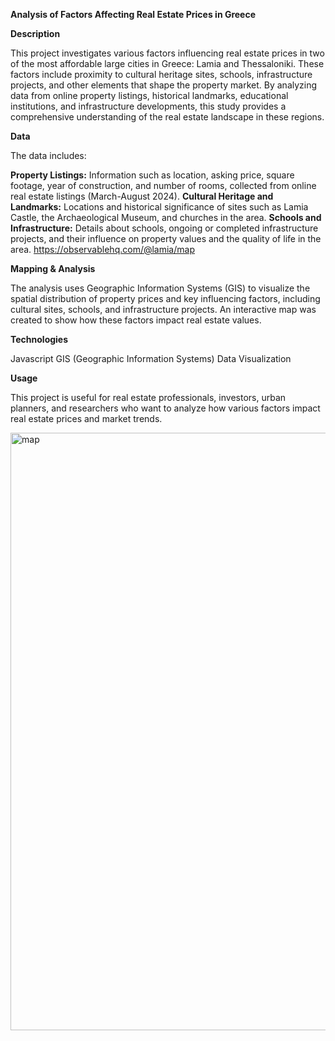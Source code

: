 **Analysis of Factors Affecting Real Estate Prices in Greece**

**Description**

This project investigates various factors influencing real estate prices in two of the most affordable large cities in Greece: Lamia and Thessaloniki. These factors include proximity to cultural heritage sites, schools, infrastructure projects, and other elements that shape the property market. By analyzing data from online property listings, historical landmarks, educational institutions, and infrastructure developments, this study provides a comprehensive understanding of the real estate landscape in these regions.


**Data**

The data includes:

**Property Listings:** Information such as location, asking price, square footage, year of construction, and number of rooms, collected from online real estate listings (March-August 2024).
**Cultural Heritage and Landmarks:** Locations and historical significance of sites such as Lamia Castle, the Archaeological Museum, and churches in the area.
**Schools and Infrastructure:** Details about schools, ongoing or completed infrastructure projects, and their influence on property values and the quality of life in the area.
https://observablehq.com/@lamia/map


**Mapping & Analysis**

The analysis uses Geographic Information Systems (GIS) to visualize the spatial distribution of property prices and key influencing factors, including cultural sites, schools, and infrastructure projects. An interactive map was created to show how these factors impact real estate values.

**Technologies**

Javascript
GIS (Geographic Information Systems)
Data Visualization

**Usage**

This project is useful for real estate professionals, investors, urban planners, and researchers who want to analyze how various factors impact real estate prices and market trends.



<img width="956" alt="map" src="https://github.com/user-attachments/assets/fd64c135-2090-49c4-aedf-5741d34c8143">
